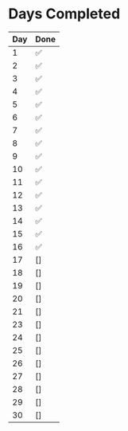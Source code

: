 # Days Completed

                           
| Day | Done              |
|-----|-----------------  |
| 1  | :white_check_mark: |
| 2  | :white_check_mark: |
| 3  | :white_check_mark: |
| 4  | :white_check_mark: |
| 5  | :white_check_mark: |
| 6  | :white_check_mark: |
| 7  | :white_check_mark: |
| 8  | :white_check_mark: |
| 9  | :white_check_mark: |
| 10 | :white_check_mark: |
| 11 | :white_check_mark: |
| 12 | :white_check_mark: |
| 13 | :white_check_mark: |
| 14 | :white_check_mark: |
| 15 | :white_check_mark: |
| 16 | :white_check_mark: |
| 17 | []                 |
| 18 | []                 |
| 19 | []                 |
| 20 | []                 |
| 21 | []                 |
| 23 | []                 |
| 24 | []                 |
| 25 | []                 |
| 26 | []                 |
| 27 | []                 |
| 28 | []                 |
| 29 | []                 |
| 30 | []                 |
